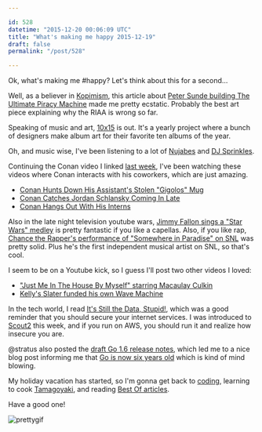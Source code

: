 ```yaml
---

id: 528
datetime: "2015-12-20 00:06:09 UTC"
title: "What's making me happy 2015-12-19"
draft: false
permalink: "/post/528"

---
```


Ok, what's making me #happy? Let's think about this for a second...

Well, as a believer in [Kopimism](https://en.wikipedia.org/wiki/Missionary_Church_of_Kopimism), this article about [Peter Sunde building The Ultimate Piracy Machine](https://torrentfreak.com/pirate-bay-founder-builds-the-ultimate-piracy-machine-151219/) made me pretty ecstatic. Probably the best art piece explaining why the RIAA is wrong so far.

Speaking of music and art, [10x15](https://web.archive.org/web/20230407062106/http://www.10x2015.com/) is out. It's a yearly project where a bunch of designers make album art for their favorite ten albums of the year.

Oh, and music wise, I've been listening to a lot of [Nujabes](https://en.wikipedia.org/wiki/Nujabes) and [DJ Sprinkles](https://en.wikipedia.org/wiki/Terre_Thaemlitz). 

Continuing the Conan video I linked [last week](https://writing.natwelch.com/post/426), I've been watching these videos where Conan interacts with his coworkers, which are just amazing.

 - [Conan Hunts Down His Assistant's Stolen "Gigolos" Mug](https://www.youtube.com/watch?v=ZI8QZ2WN-Xo&feature=youtu.be)
 - [Conan Catches Jordan Schlansky Coming In Late](https://youtu.be/Auh74d_OG8Y)
 - [Conan Hangs Out With His Interns](https://youtu.be/ffVbnPjl86A)

Also in the late night television youtube wars, [Jimmy Fallon sings a "Star Wars" medley](https://www.youtube.com/watch?v=ZTLAx3VDX7g&feature=youtu.be) is pretty fantastic if you like a capellas. Also, if you like rap, [Chance the Rapper's performance of "Somewhere in Paradise" on SNL](https://pitchfork.com/news/62515-chance-the-rapper-performs-somewhere-in-paradise-with-jeremih-on-saturday-night-live/) was pretty solid. Plus he's the first independent musical artist on SNL, so that's cool.

I seem to be on a Youtube kick, so I guess I'll post two other videos I loved:

 - ["Just Me In The House By Myself" starring Macaulay Culkin](https://www.youtube.com/watch?v=yh7-wAy_8ss&feature=youtu.be)
 - [Kelly's Slater funded his own Wave Machine](https://web.archive.org/web/20190422181543/https://vimeo.com/149396475)

In the tech world, I read [It's Still the Data, Stupid!](https://blog.shodan.io/its-still-the-data-stupid/), which was a good reminder that you should secure your internet services. I was introduced to [Scout2](https://github.com/iSECPartners/Scout2) this week, and if you run on AWS, you should run it and realize how insecure you are. 

@stratus also posted the [draft Go 1.6 release notes](https://tip.golang.org/doc/go1.6), which led me to a nice blog post informing me that [Go is now six years old](https://blog.golang.org/6years) which is kind of mind blowing.

My holiday vacation has started, so I'm gonna get back to [coding](https://github.com/icco?tab=activity), learning to cook [Tamagoyaki](https://www.justonecookbook.com/tamagoyaki-japanese-rolled-omelette/), and reading [Best Of articles](https://pinboard.in/t:bestof).

Have a good one!

![prettygif](http://cl.ly/e8AQ/d)


